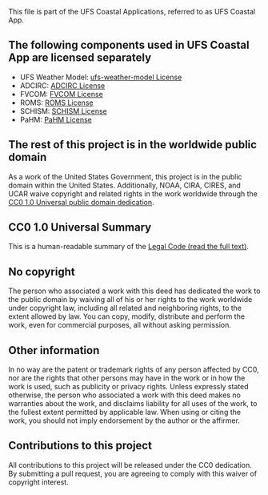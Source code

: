 This file is part of the UFS Coastal Applications, referred to as UFS Coastal App.


## The following components used in UFS Coastal App are licensed separately
- UFS Weather Model: [ufs-weather-model License](https://github.com/ufs-community/ufs-weather-model/blob/develop/LICENSE.md)
- ADCIRC: [ADCIRC License](https://github.com/adcirc/adcirc/blob/main/LICENSE.md)
- FVCOM: [FVCOM License](https://github.com/FVCOM-GitHub/FVCOM/blob/main/LICENSE.md)
- ROMS: [ROMS License](https://github.com/myroms/roms/blob/develop/License_ROMS.md)
- SCHISM: [SCHISM License](https://github.com/schism-dev/schism/blob/master/LICENSE)
- PaHM: [PaHM License](https://github.com/noaa-ocs-modeling/PaHM/blob/main/LICENSE)


## The rest of this project is in the worldwide public domain
As a work of the United States Government, this project is in the public domain within the United States. Additionally, NOAA, CIRA, CIRES, and UCAR waive copyright and related rights in the work worldwide through the [CC0 1.0 Universal public domain dedication](https://creativecommons.org/publicdomain/zero/1.0/).


## CC0 1.0 Universal Summary

This is a human-readable summary of the [Legal Code (read the full text)](https://creativecommons.org/publicdomain/zero/1.0/legalcode).

## No copyright

The person who associated a work with this deed has dedicated the work to the public domain by waiving all of his or her rights to the work worldwide under copyright law, including all related and neighboring rights, to the extent allowed by law. You can copy, modify, distribute and perform the work, even for commercial purposes, all without asking permission.

## Other information
In no way are the patent or trademark rights of any person affected by CC0, nor are the rights that other persons may have in the work or in how the work is used, such as publicity or privacy rights. Unless expressly stated otherwise, the person who associated a work with this deed makes no warranties about the work, and disclaims liability for all uses of the work, to the fullest extent permitted by applicable law. When using or citing the work, you should not imply endorsement by the author or the affirmer.

## Contributions to this project
All contributions to this project will be released under the CC0 dedication. By submitting a pull request, you are agreeing to comply with this waiver of copyright interest.